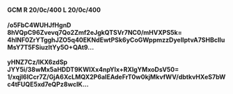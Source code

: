 #### GCM R 20/0c/400 L 20/0c/400
**/o5FbC4WUHJfHgnD**<br/>**8hVQpC96Zvevq7Qo2Zmf2eJgkQTSVr7NC0/mHVXPS5k=**<br/>**4hlNF0ZrYTgghJZO5q40EKNdEwtPSk6yCoGWppmzzDyeIIptvA7SHBclIuMsY7T5FSiuzltYy5O+QAt9...**<br/><br/>
**yHNZ7Cz/lKX6zdSp**<br/>**JYY5i/38wMx5aHDDT9KWIXx4npYIx+RXlgYMxoDsV50=**<br/>**1/xqjl6ICcr7Z/GjA6XcLMQX2P6alEAdeFrT0w0kjMkvfWV/dbtkvHXeS7bWc4tFUQE5xd7eQPz8wcIK...**